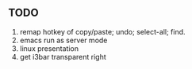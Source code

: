 ## TODO

1. remap hotkey of copy/paste; undo; select-all; find.
2. emacs run as server mode
3. linux presentation
4. get i3bar transparent right